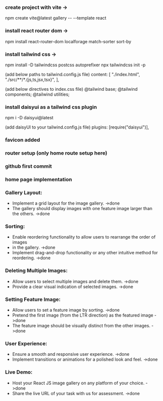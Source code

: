 ### create project with vite ->
   npm create vite@latest gallery -- --template react

### install react router dom ->
   npm install react-router-dom localforage match-sorter sort-by

### install tailwind css ->
   npm install -D tailwindcss postcss autoprefixer
   npx tailwindcss init -p

   (add below paths to tailwind.config.js file)
   content: [
   "./index.html",
   "./src/**/*.{js,ts,jsx,tsx}",
   ],

   (add below directives to index.css file)
   @tailwind base;
   @tailwind components;
   @tailwind utilities;

### install daisyui as a tailwind css plugin
   npm i -D daisyui@latest

   (add daisyUI to your tailwind.config.js file)
   plugins: [require("daisyui")],

### favicon added

### router setup (only home route setup here)

### github first commit

### home page implementation

### **Gallery Layout:**
   - Implement a grid layout for the image gallery. ->done
   - The gallery should display images with one feature image larger than the others. ->done
### **Sorting:**

- Enable reordering functionality to allow users to rearrange the order of images
- in the gallery. ->done
- Implement drag-and-drop functionality or any other intuitive method for reordering. ->done

### **Deleting Multiple Images:**

- Allow users to select multiple images and delete them. ->done
- Provide a clear visual indication of selected images. ->done
### **Setting Feature Image:**

- Allow users to set a feature image by sorting. ->done
- Pretend the first image (from the LTR direction) as the featured image ->done
- The feature image should be visually distinct from the other images. ->done
### **User Experience:**

- Ensure a smooth and responsive user experience. ->done
- Implement transitions or animations for a polished look and feel. ->done

### **Live Demo:**

- Host your React JS image gallery on any platform of your choice. ->done
- Share the live URL of your task with us for assessment. ->done
